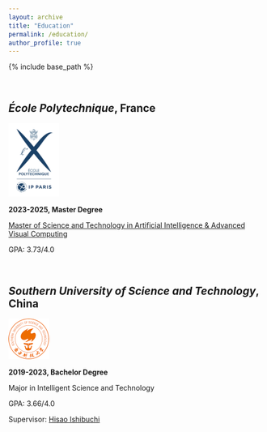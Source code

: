 ```yaml
---
layout: archive
title: "Education"
permalink: /education/
author_profile: true
---
```


{% include base_path %}

<br />

*École Polytechnique*, France
------

<img src="../images/polytechnique.png" width="100">

**2023-2025, Master Degree**

[Master of Science and Technology in Artificial Intelligence & Advanced Visual Computing](https://programmes.polytechnique.edu/en/master/all-msct-programs/artificial-intelligence-advanced-visual-computing-master)

GPA: 3.73/4.0

<br />

*Southern University of Science and Technology*, China
------

<img src="../images/sustech.png" width="80" />

**2019-2023, Bachelor Degree**

Major in Intelligent Science and Technology

GPA: 3.66/4.0

Supervisor: [Hisao Ishibuchi](https://cse.sustech.edu.cn/faculty/~hisao/)
